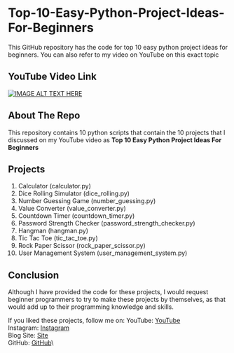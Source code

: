 # Top-10-Easy-Python-Project-Ideas-For-Beginners
This GitHub repository has the code for top 10 easy python project ideas for beginners. You can also refer to my video on YouTube on this exact topic
## YouTube Video Link
[![IMAGE ALT TEXT HERE](https://img.youtube.com/vi/JsFgVJgev48/0.jpg)](https://www.youtube.com/watch?v=JsFgVJgev48)

## About The Repo
This repository contains 10 python scripts that contain the 10 projects that I discussed on my YouTube video as 
**Top 10 Easy Python Project Ideas For Beginners**

## Projects
1. Calculator (calculator.py)
2. Dice Rolling Simulator (dice_rolling.py)
3. Number Guessing Game (number_guessing.py)
4. Value Converter (value_converter.py)
5. Countdown Timer (countdown_timer.py)
6. Password Strength Checker (password_strength_checker.py)
7. Hangman (hangman.py)
8. Tic Tac Toe (tic_tac_toe.py)
9. Rock Paper Scissor (rock_paper_scissor.py)
10. User Management System (user_management_system.py)

## Conclusion
Although I have provided the code for these projects, I would request beginner programmers to try to make these projects by themselves, as that would add up to their programming knowledge and skills.

If you liked these projects, follow me on:
YouTube: [YouTube](http://www.youtube.com/allaboutpython?sub_confirmation=1)\
Instagram: [Instagram](https://www.youtube.com/itsallaboutpython)\
Blog Site: [Site](https://itsallaboutpython.blogspot.com/)\
GitHub: [GitHub](https://github.com/visheshdvivedi/)\
